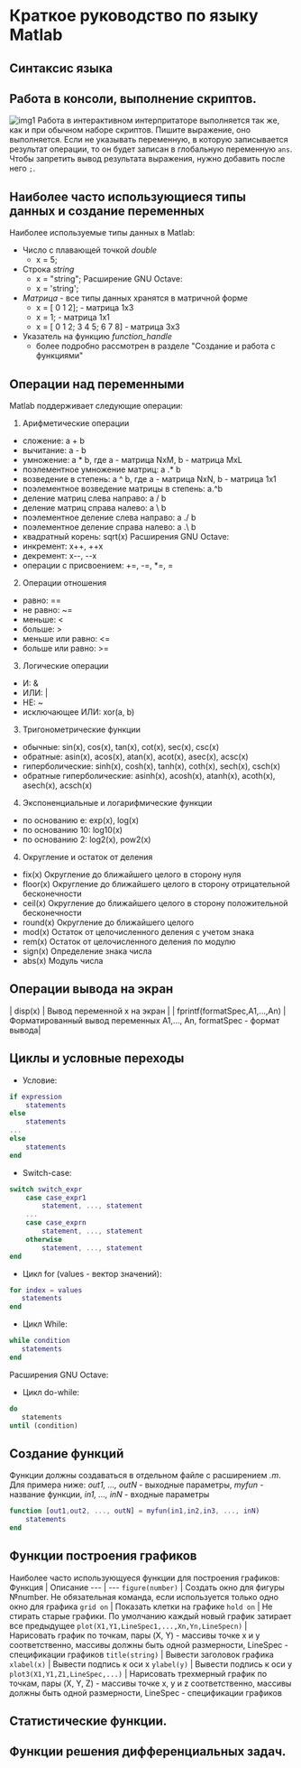 # Краткое руководство по языку Matlab
## Синтаксис языка
## Работа в консоли, выполнение скриптов.
![img1](http://rcs.chemometrics.ru/Tutorials/matlab/Fig-01.png "")
Работа в интерактивном интерпритаторе выполняется так же, как и при обычном наборе скриптов. Пишите выражение, оно выполняется. Если не указывать переменную, в которую записывается результат операции, то он будет записан в глобальную переменную `ans`. Чтобы запретить вывод результата выражения, нужно добавить после него `;`.
## Наиболее часто использующиеся типы данных и создание переменных
Наиболее используемые типы данных в Matlab:
* Число с плавающей точкой *double* 
  * x = 5;
* Строка *string*
  * x = "string";
  Расширение GNU Octave:
  * x = 'string';
* *Матрица* - все типы данных хранятся в матричной форме
  * x = [ 0 1 2]; - матрица 1х3
  * x = 1; - матрица 1х1
  * x = [ 0 1 2; 3 4 5; 6 7 8] - матрица 3x3
* Указатель на функцию *function_handle*
  * более подробно рассмотрен в разделе "Создание и работа с функциями"
## Операции над переменными
Matlab поддерживает следующие операции:
1. Арифметические операции
* сложение: a + b
* вычитание: a - b
* умножение: a * b, где a - матрица NхM, b - матрица MxL
* поэлементное умножение матриц: a .* b
* возведение в степень: a ^ b, где a - матрица NхN, b - матрица 1х1
* поэлементное возведение матрицы в степень: a.^b
* деление матриц слева направо: a / b
* деление матриц справа налево: a \ b
* поэлементное деление слева направо: a ./ b
* поэлементное деление справа налево: a .\ b
* квадратный корень: sqrt(x)
Расширения GNU Octave:
* инкремент: x++, ++x
* декремент: x--, --x
* операции с присвоением: +=, -=, *=, \=
2. Операции отношения
* равно: ==
* не равно: ~=
* меньше: <
* больше: >
* меньше или равно: <=
* больше или равно: >=
3. Логические операции
* И: &
* ИЛИ: |
* НЕ: ~
* исключающее ИЛИ: xor(a, b)
3. Тригонометрические функции
* обычные: sin(x), cos(x), tan(x), cot(x), sec(x), csc(x) 
* обратные: asin(x), acos(x), atan(x), acot(x), asec(x), acsc(x)
* гиперболические: sinh(x), cosh(x), tanh(x), coth(x), sech(x), csch(x)
* обратные гиперболические: asinh(x), acosh(x), atanh(x), acoth(x), asech(x), acsch(x)
4. Экспоненциальные и логарифмические функции
* по основанию e: exp(x), log(x)
* по основанию 10: log10(x)
* по основанию 2: log2(x), pow2(x) 
4. Округление и остаток от деления
* fix(x) Округление до ближайшего целого в сторону нуля 
* floor(x) Округление до ближайшего целого в сторону отрицательной бесконечности 
* ceil(x) Округление до ближайшего целого в сторону положительной бесконечности 
* round(x) Округление до ближайшего целого 
* mod(x) Остаток от целочисленного деления с учетом знака 
* rem(x) Остаток от целочисленного деления по модулю 
* sign(x) Определение знака числа
* abs(x) Модуль числа
## Операции вывода на экран
| disp(x) | Вывод переменной х на экран |
| fprintf(formatSpec,A1,...,An) | Форматированный вывод переменных A1,..., An, formatSpec - формат вывода|
## Циклы и условные переходы
* Условие:
```matlab
if expression
    statements
else
    statements
...
else
    statements
end
```
* Switch-case:
```matlab
switch switch_expr
    case case_expr1
        statement, ..., statement
    ...
    case case_exprn
        statement, ..., statement
    otherwise
        statement, ..., statement
end
```
* Цикл for (values - вектор значений):
```matlab
for index = values
   statements
end
```
* Цикл While:
```matlab
while condition
   statements
end
```
Расширения GNU Octave:
* Цикл do-while:
```octave
do
   statements
until (condition)
```
## Создание функций
Функции должны создаваться в отдельном файле с расширением *.m*. Для примера ниже: *out1, ..., outN* - выходные параметры, *myfun* - название функции, *in1, ..., inN* - входные параметры
```matlab
function [out1,out2, ..., outN] = myfun(in1,in2,in3, ..., inN)
    statements
end
```
## Функции построения графиков
Наиболее часто использующуеся функции для построения графиков:
Функция | Описание
--- | ---
`figure(number)` | Создать окно для фигуры №number. Не обязательная команда, если используется только одно окно для графика
`grid on` | Показать клетки на графике
`hold on` | Не стирать старые графики. По умолчанию каждый новый график затирает все предыдущее
`plot(X1,Y1,LineSpec1,...,Xn,Yn,LineSpecn)` | Нарисовать график по точкам, пары (X, Y) - массивы точке x и y соответственно, массивы должны быть одной размерности, LineSpec - спецификации графиков
`title(string)` | Вывести заголовок графика
`xlabel(x)` | Вывести подпись к оси x
`ylabel(y)` | Вывести подпись к оси y
`plot3(X1,Y1,Z1,LineSpec,...)` | Нарисовать трехмерный график по точкам, пары (X, Y, Z) - массивы точке x, y и z соответственно, массивы должны быть одной размерности, LineSpec - спецификации графиков

## Статистические функции.
## Функции решения дифференциальных задач.